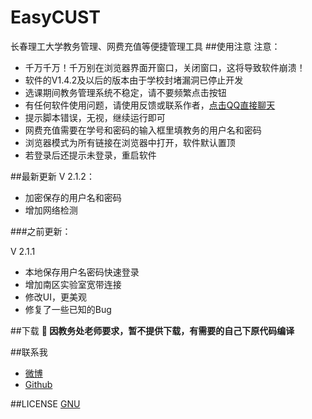 # EasyCUST
长春理工大学教务管理、网费充值等便捷管理工具
##使用注意
注意：

* 千万千万！千万别在浏览器界面开窗口，关闭窗口，这将导致软件崩溃！
* 软件的V1.4.2及以后的版本由于学校封堵漏洞已停止开发
* 选课期间教务管理系统不稳定，请不要频繁点击按钮
* 有任何软件使用问题，请使用反馈或联系作者，[点击QQ直接聊天](http://sighttp.qq.com/msgrd?v=3&uin=767436053&site=&menu=yes)
* 提示脚本错误，无视，继续运行即可
* 网费充值需要在学号和密码的输入框里填教务的用户名和密码
* 浏览器模式为所有链接在浏览器中打开，软件默认置顶
* 若登录后还提示未登录，重启软件

##最新更新
V 2.1.2：

* 加密保存的用户名和密码
* 增加网络检测

###之前更新：

V 2.1.1

* 本地保存用户名密码快速登录
* 增加南区实验室宽带连接
* 修改UI，更美观
* 修复了一些已知的Bug

##下载
<b>:triangular_flag_on_post: 因教务处老师要求，暂不提供下载，有需要的自己下原代码编译</b>

##联系我
* [微博](http://weibo.com/u/2693120655)
* [Github](https://github.com/TheGreatFireWall)

##LICENSE
[GNU](https://github.com/TheGreatFireWall/EasyCUST/blob/master/LICENSE)
